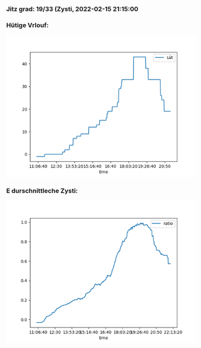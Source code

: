### Jitz grad: 19/33 (Zysti, 2022-02-15 21:15:00

### Hütige Vrlouf:
![Graph](Today.png)

### E durschnittleche Zysti:
![Graph](Zysti.png)
